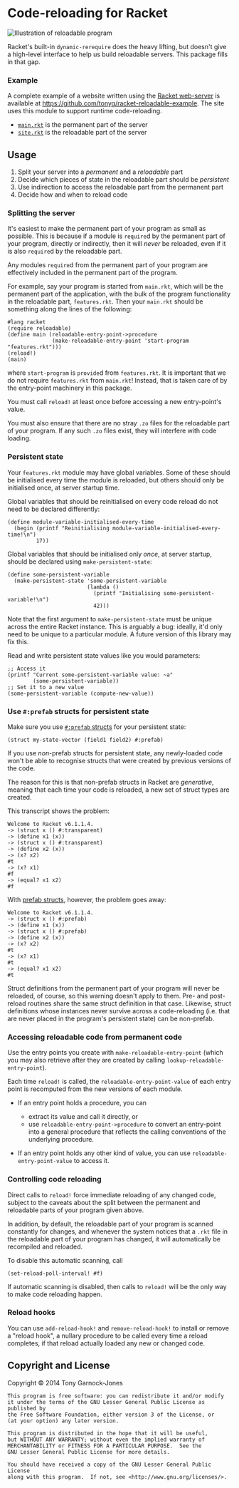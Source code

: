 # Code-reloading for Racket

![Illustration of reloadable program](docs/reloadable-code.png)

Racket's built-in `dynamic-rerequire` does the heavy lifting, but
doesn't give a high-level interface to help us build reloadable
servers. This package fills in that gap.

### Example

A complete example of a website written using the
[Racket web-server](http://docs.racket-lang.org/web-server/) is
available at <https://github.com/tonyg/racket-reloadable-example>. The
site uses this module to support runtime code-reloading.

 - [`main.rkt`](https://github.com/tonyg/racket-reloadable-example/blob/master/src/main.rkt)
   is the permanent part of the server
 - [`site.rkt`](https://github.com/tonyg/racket-reloadable-example/blob/master/src/main.rkt)
   is the reloadable part of the server

## Usage

1. Split your server into a *permanent* and a *reloadable* part
2. Decide which pieces of state in the reloadable part should be *persistent*
3. Use indirection to access the reloadable part from the permanent part
4. Decide how and when to reload code

### Splitting the server

It's easiest to make the permanent part of your program as small as
possible. This is because if a module is `require`d by the permanent
part of your program, directly or indirectly, then it will *never* be
reloaded, even if it is also `require`d by the reloadable part.

Any modules `require`d from the permanent part of your program are
effectively included in the permanent part of the program.

For example, say your program is started from `main.rkt`, which will
be the permanent part of the application, with the bulk of the program
functionality in the reloadable part, `features.rkt`. Then your
`main.rkt` should be something along the lines of the following:

```racket
#lang racket
(require reloadable)
(define main (reloadable-entry-point->procedure
              (make-reloadable-entry-point 'start-program "features.rkt")))
(reload!)
(main)
```

where `start-program` is `provide`d from `features.rkt`. It is
important that we do not require `features.rkt` from `main.rkt`!
Instead, that is taken care of by the entry-point machinery in this
package.

You must call `reload!` at least once before accessing a new
entry-point's value.

You must also ensure that there are no stray `.zo` files for the
reloadable part of your program. If any such `.zo` files exist, they
will interfere with code loading.

### Persistent state

Your `features.rkt` module may have global variables. Some of these
should be initialised every time the module is reloaded, but others
should only be initialised once, at server startup time.

Global variables that should be reinitialised on every code reload do
not need to be declared differently:

```racket
(define module-variable-initialised-every-time
  (begin (printf "Reinitialising module-variable-initialised-every-time!\n")
         17))
```

Global variables that should be initialised only *once*, at server
startup, should be declared using `make-persistent-state`:

```racket
(define some-persistent-variable
  (make-persistent-state 'some-persistent-variable
                         (lambda ()
                           (printf "Initialising some-persistent-variable!\n")
                           42)))
```

Note that the first argument to `make-persistent-state` must be unique
across the entire Racket instance. This is arguably a bug: ideally,
it'd only need to be unique to a particular module. A future version
of this library may fix this.

Read and write persistent state values like you would parameters:

```racket
;; Access it
(printf "Current some-persistent-variable value: ~a"
        (some-persistent-variable))
;; Set it to a new value
(some-persistent-variable (compute-new-value))
```

### Use `#:prefab` structs for persistent state

Make sure you use
[`#:prefab` structs](http://docs.racket-lang.org/guide/define-struct.html?q=prefab#%28part._prefab-struct%29)
for your persistent state:

```racket
(struct my-state-vector (field1 field2) #:prefab)
```

If you use *non*-prefab structs for persistent state, any newly-loaded
code won't be able to recognise structs that were created by previous
versions of the code.

The reason for this is that non-prefab structs in Racket are
*generative*, meaning that each time your code is reloaded, a new set
of struct types are created.

This transcript shows the problem:

	Welcome to Racket v6.1.1.4.
	-> (struct x () #:transparent)
	-> (define x1 (x))
	-> (struct x () #:transparent)
	-> (define x2 (x))
	-> (x? x2)
	#t
	-> (x? x1)
	#f
	-> (equal? x1 x2)
	#f

With
[prefab structs](http://docs.racket-lang.org/guide/define-struct.html?q=prefab#%28part._prefab-struct%29),
however, the problem goes away:

	Welcome to Racket v6.1.1.4.
	-> (struct x () #:prefab)
	-> (define x1 (x))
	-> (struct x () #:prefab)
	-> (define x2 (x))
	-> (x? x2)
	#t
	-> (x? x1)
	#t
	-> (equal? x1 x2)
	#t

Struct definitions from the permanent part of your program will never
be reloaded, of course, so this warning doesn't apply to them. Pre-
and post-reload routines share the same struct definition in that
case. Likewise, struct definitions whose instances never survive
across a code-reloading (i.e. that are never placed in the program's
persistent state) can be non-prefab.

### Accessing reloadable code from permanent code

Use the entry points you create with `make-reloadable-entry-point`
(which you may also retrieve after they are created by calling
`lookup-reloadable-entry-point`).

Each time `reload!` is called, the `reloadable-entry-point-value` of
each entry point is recomputed from the new versions of each module.

  - If an entry point holds a procedure, you can
	- extract its value and call it directly, or
	- use `reloadable-entry-point->procedure` to convert an entry-point
	  into a general procedure that reflects the calling conventions of
	  the underlying procedure.

  - If an entry point holds any other kind of value, you can use
    `reloadable-entry-point-value` to access it.

### Controlling code reloading

Direct calls to `reload!` force immediate reloading of any changed
code, subject to the caveats about the split between the permanent and
reloadable parts of your program given above.

In addition, by default, the reloadable part of your program is
scanned constantly for changes, and whenever the system notices that a
`.rkt` file in the reloadable part of your program has changed, it
will automatically be recompiled and reloaded.

To disable this automatic scanning, call

```racket
(set-reload-poll-interval! #f)
```

If automatic scanning is disabled, then calls to `reload!` will be the
only way to make code reloading happen.

### Reload hooks

You can use `add-reload-hook!` and `remove-reload-hook!` to install or
remove a "reload hook", a nullary procedure to be called every time a
reload completes, if that reload actually loaded any new or changed code.

## Copyright and License

Copyright &copy; 2014 Tony Garnock-Jones

    This program is free software: you can redistribute it and/or modify
    it under the terms of the GNU Lesser General Public License as published by
    the Free Software Foundation, either version 3 of the License, or
    (at your option) any later version.

    This program is distributed in the hope that it will be useful,
    but WITHOUT ANY WARRANTY; without even the implied warranty of
    MERCHANTABILITY or FITNESS FOR A PARTICULAR PURPOSE.  See the
    GNU Lesser General Public License for more details.

    You should have received a copy of the GNU Lesser General Public License
    along with this program.  If not, see <http://www.gnu.org/licenses/>.
